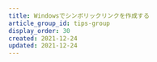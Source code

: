 ```yaml
---
title: Windowsでシンボリックリンクを作成する
article_group_id: tips-group
display_order: 30
created: 2021-12-24
updated: 2021-12-24
---
```

